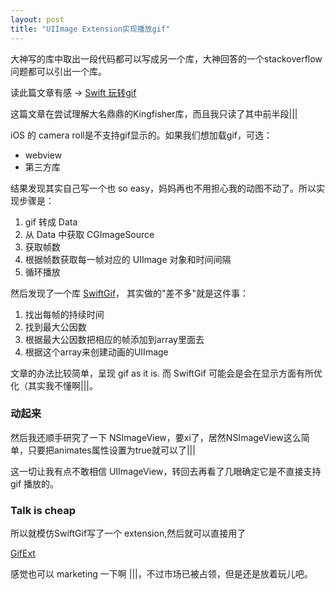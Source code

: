 ```yaml
---
layout: post
title: "UIImage Extension实现播放gif"
---
```




大神写的库中取出一段代码都可以写成另一个库，大神回答的一个stackoverflow问题都可以引出一个库。


读此篇文章有感 → [Swift 玩转gif](http://www.jianshu.com/p/b60a06bdb375)

这篇文章在尝试理解大名鼎鼎的Kingfisher库，而且我只读了其中前半段|||


iOS 的 camera roll是不支持gif显示的。如果我们想加载gif，可选：

- webview
- 第三方库

结果发现其实自己写一个也 so easy，妈妈再也不用担心我的动图不动了。所以实现步骤是：

1. gif 转成 Data
2. 从 Data 中获取 CGImageSource
3. 获取帧数
4. 根据帧数获取每一帧对应的 UIImage 对象和时间间隔
5. 循环播放



然后发现了一个库 [SwiftGif](https://github.com/bahlo/SwiftGif)， 其实做的"差不多"就是这件事：

1. 找出每帧的持续时间
2. 找到最大公因数
3. 根据最大公因数把相应的帧添加到array里面去
4. 根据这个array来创建动画的UIImage


文章的办法比较简单，呈现 gif as it is. 而 SwiftGif 可能会是会在显示方面有所优化（其实我不懂啊\|\|\|。



### 动起来

然后我还顺手研究了一下 NSImageView，要xi了，居然NSImageView这么简单，只要把animates属性设置为true就可以了|||

这一切让我有点不敢相信 UIImageView，转回去再看了几眼确定它是不直接支持 gif 播放的。

### Talk is cheap


所以就模仿SwiftGif写了一个 extension,然后就可以直接用了

[GifExt](https://github.com/KrisYu/GifExt)

感觉也可以 marketing 一下啊 \|\|\|，不过市场已被占领，但是还是放着玩儿吧。